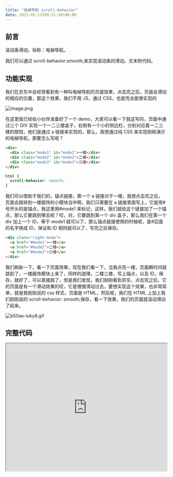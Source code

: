 ```yaml
---
title: "电梯导航 scroll-behavior"
date: 2023-05-11T09:21:10+08:00
---
```


## 前言

滚动条滑动。俗称：电梯导航。

我们可以通过 scroll-behavior:smooth;来实现滚动条的滑动。文末附代码。

## 功能实现

我们在京东中会经常看到有一种叫电梯导航的页面效果，点击完之后，页面会滑动的相应的位置，那这个效果，我们不用 JS，通过 CSS，也是完全能够实现的

![image.png](https://p9-juejin.byteimg.com/tos-cn-i-k3u1fbpfcp/80eb71dc2b364b409ecc8f66ba9dd5d7~tplv-k3u1fbpfcp-zoom-in-crop-mark:1512:0:0:0.awebp?)

在这里我已经给小伙伴准备好了一个 demo，大家可以看一下我这写的，页面中通过三个 DIV 实现一个一二三楼盒子，右侧有一个小的侧边栏，分别对应着一二三楼的按钮，他们是通过 a 链接来实现的，那么，我想通过纯 CSS 来实现刚刚演示的电梯导航，那要怎么写呢？

```html
<div>
  <div class="mode1" id="mode1">一楼</div>
  <div class="mode2" id="mode2">二楼</div>
  <div class="mode3" id="mode3">三楼</div>
</div>
```

```css
html {
  scroll-behavior: smooth;
}
```

我们可以借助于我们的，锚点链接，第一个 a 链接对于一楼，我想点击完之后，页面会跳转到一楼服饰的小模块当中啊，我们只需要在 a 链接里面写上，它是用#号开头的是锚点，我这里用#mode1 来标记，这样，我们就给这个链接加了一个锚点，那么它要跳到哪去呢？哎，对，它要跳到第一个 div 盒子，那么我们在第一个 div 加上一个 ID，等于 mode1 就可以了，那么锚点链接使用的时候呢，是#后面的名字换成 ID，保证和 ID 相同就可以了，写完之后保存。

```html
<div class="right-mode">
  <a href="#mode1">一楼</a>
  <a href="#mode2">二楼</a>
  <a href="#mode3">三楼</a>
</div>
```

我们刷新一下，看一下页面效果，现在我们看一下，当我点完一楼，页面瞬时间就跳到了，一楼服饰模块上来了，同样的道理，二楼三楼，写上锚点，以及 ID，保存，就好了，可以直接跳了，但是我们发现，我们刚刚看到京东，点击完之后，它的页面是有一个滑动效果的哎，它是慢慢滑动过去，要想实现这个效果，也非常简单，就是我刚刚说的 css 样式，页面是 HTML，然后呢，我们在 HTML 上加上我们刚刚说的 scroll-behavior: smooth;保存，看一下效果，我们的页面就滚动滑动了起来。

![b50ae-luky8.gif](https://p9-juejin.byteimg.com/tos-cn-i-k3u1fbpfcp/4d76c36f97774452875cb3f829c2f16a~tplv-k3u1fbpfcp-zoom-in-crop-mark:1512:0:0:0.awebp?)

## 完整代码

<iframe class="code-editor-frame" data-code="code-editor-element" data-code-id="7220810576275406885" data-src="https://code.juejin.cn/pen/7220810576275406885" style="display: block;" loading="lazy" src="https://code.juejin.cn/pen/7220810576275406885" width="100%" height="400"></iframe>
